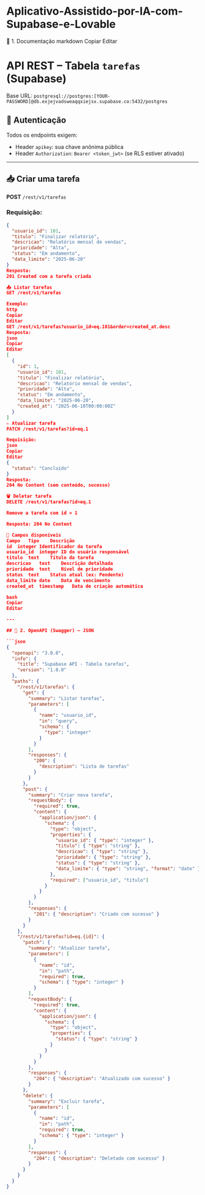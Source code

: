 # Aplicativo-Assistido-por-IA-com-Supabase-e-Lovable

📘 1. Documentação
markdown
Copiar
Editar
# API REST – Tabela `tarefas` (Supabase)

Base URL: `postgresql://postgres:[YOUR-PASSWORD]@db.exjejvadsweaqqxiejsx.supabase.co:5432/postgres`

## 🔐 Autenticação

Todos os endpoints exigem:

- Header `apikey`: sua chave anônima pública
- Header `Authorization`: `Bearer <token_jwt>` (se RLS estiver ativado)

---

## 📥 Criar uma tarefa

**POST** `/rest/v1/tarefas`

### Requisição:
```json
{
  "usuario_id": 101,
  "titulo": "Finalizar relatório",
  "descricao": "Relatório mensal de vendas",
  "prioridade": "Alta",
  "status": "Em andamento",
  "data_limite": "2025-06-20"
}
Resposta:
201 Created com a tarefa criada

📤 Listar tarefas
GET /rest/v1/tarefas

Exemplo:
http
Copiar
Editar
GET /rest/v1/tarefas?usuario_id=eq.101&order=created_at.desc
Resposta:
json
Copiar
Editar
[
  {
    "id": 1,
    "usuario_id": 101,
    "titulo": "Finalizar relatório",
    "descricao": "Relatório mensal de vendas",
    "prioridade": "Alta",
    "status": "Em andamento",
    "data_limite": "2025-06-20",
    "created_at": "2025-06-10T00:00:00Z"
  }
]
✏️ Atualizar tarefa
PATCH /rest/v1/tarefas?id=eq.1

Requisição:
json
Copiar
Editar
{
  "status": "Concluído"
}
Resposta:
204 No Content (sem conteúdo, sucesso)

🗑️ Deletar tarefa
DELETE /rest/v1/tarefas?id=eq.1

Remove a tarefa com id = 1

Resposta: 204 No Content

📌 Campos disponíveis
Campo	Tipo	Descrição
id	integer	Identificador da tarefa
usuario_id	integer	ID do usuário responsável
titulo	text	Título da tarefa
descricao	text	Descrição detalhada
prioridade	text	Nível de prioridade
status	text	Status atual (ex: Pendente)
data_limite	date	Data de vencimento
created_at	timestamp	Data de criação automática

bash
Copiar
Editar

---

## 📄 2. OpenAPI (Swagger) – JSON

```json
{
  "openapi": "3.0.0",
  "info": {
    "title": "Supabase API - Tabela tarefas",
    "version": "1.0.0"
  },
  "paths": {
    "/rest/v1/tarefas": {
      "get": {
        "summary": "Listar tarefas",
        "parameters": [
          {
            "name": "usuario_id",
            "in": "query",
            "schema": {
              "type": "integer"
            }
          }
        ],
        "responses": {
          "200": {
            "description": "Lista de tarefas"
          }
        }
      },
      "post": {
        "summary": "Criar nova tarefa",
        "requestBody": {
          "required": true,
          "content": {
            "application/json": {
              "schema": {
                "type": "object",
                "properties": {
                  "usuario_id": { "type": "integer" },
                  "titulo": { "type": "string" },
                  "descricao": { "type": "string" },
                  "prioridade": { "type": "string" },
                  "status": { "type": "string" },
                  "data_limite": { "type": "string", "format": "date" }
                },
                "required": ["usuario_id", "titulo"]
              }
            }
          }
        },
        "responses": {
          "201": { "description": "Criado com sucesso" }
        }
      }
    },
    "/rest/v1/tarefas?id=eq.{id}": {
      "patch": {
        "summary": "Atualizar tarefa",
        "parameters": [
          {
            "name": "id",
            "in": "path",
            "required": true,
            "schema": { "type": "integer" }
          }
        ],
        "requestBody": {
          "required": true,
          "content": {
            "application/json": {
              "schema": {
                "type": "object",
                "properties": {
                  "status": { "type": "string" }
                }
              }
            }
          }
        },
        "responses": {
          "204": { "description": "Atualizado com sucesso" }
        }
      },
      "delete": {
        "summary": "Excluir tarefa",
        "parameters": [
          {
            "name": "id",
            "in": "path",
            "required": true,
            "schema": { "type": "integer" }
          }
        ],
        "responses": {
          "204": { "description": "Deletado com sucesso" }
        }
      }
    }
  }
}
